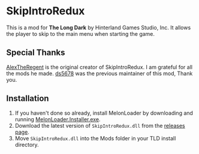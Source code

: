 ﻿# SkipIntroRedux

This is a mod for **The Long Dark** by Hinterland Games Studio, Inc. It allows the player to skip to the main menu when starting the game.

## Special Thanks

[AlexTheRegent](https://github.com/AlexTheRegent) is the original creator of SkipIntroRedux. I am grateful for all the mods he made.
[ds5678](https://github.com/ds5678) was the previous maintainer of this mod, Thank you.

## Installation

1. If you haven't done so already, install MelonLoader by downloading and running [MelonLoader.Installer.exe](https://github.com/HerpDerpinstine/MelonLoader/releases/latest/download/MelonLoader.Installer.exe).
2. Download the latest version of `SkipIntroRedux.dll` from the [releases page](https://github.com/dommrogers/SkipIntroRedux/releases).
3. Move `SkipIntroRedux.dll` into the Mods folder in your TLD install directory.
